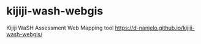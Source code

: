 # kijiji-wash-webgis
Kijiji WaSH Assessment Web Mapping tool 
https://d-nanjelo.github.io/kijiji-wash-webgis/
